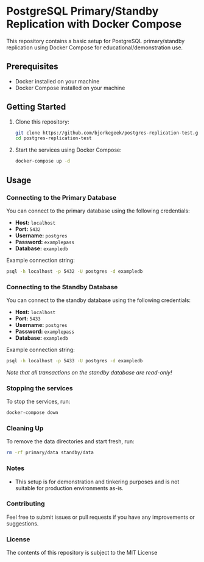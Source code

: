 
# PostgreSQL Primary/Standby Replication with Docker Compose

This repository contains a basic setup for PostgreSQL primary/standby replication using Docker Compose for educational/demonstration use.

## Prerequisites

- Docker installed on your machine
- Docker Compose installed on your machine

## Getting Started

1. Clone this repository:
    ```sh
    git clone https://github.com/bjorkegeek/postgres-replication-test.git
    cd postgres-replication-test
    ```
2. Start the services using Docker Compose:
    ```sh
    docker-compose up -d
    ```
## Usage

### Connecting to the Primary Database

You can connect to the primary database using the following credentials:
- **Host:** `localhost`
- **Port:** `5432`
- **Username:** `postgres`
- **Password:** `examplepass`
- **Database:** `exampledb`

Example connection string:
```sh
psql -h localhost -p 5432 -U postgres -d exampledb
```

### Connecting to the Standby Database

You can connect to the standby database using the following credentials:
- **Host:** `localhost`
- **Port:** `5433`
- **Username:** `postgres`
- **Password:** `examplepass`
- **Database:** `exampledb`

Example connection string:
```sh
psql -h localhost -p 5433 -U postgres -d exampledb
```
*Note that all transactions on the standby database are read-only!*

### Stopping the services
To stop the services, run:
```sh
docker-compose down
```

### Cleaning Up
To remove the data directories and start fresh, run:
```sh
rm -rf primary/data standby/data
```
### Notes

-   This setup is for demonstration and tinkering purposes and is not suitable for production environments as-is.

### Contributing
Feel free to submit issues or pull requests if you have any improvements or suggestions.
### License
The contents of this repository is subject to the MIT License
